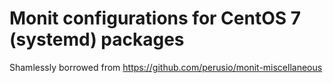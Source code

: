 # Monit configurations for CentOS 7 (systemd) packages
Shamlessly borrowed from https://github.com/perusio/monit-miscellaneous
